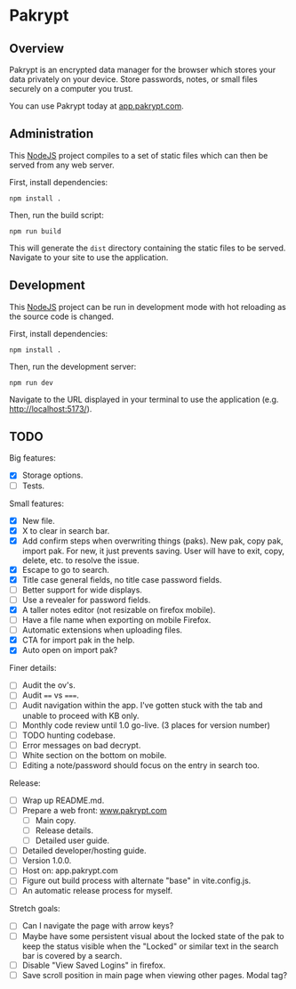 # Pakrypt

## Overview

Pakrypt is an encrypted data manager for the browser which stores your data privately on your device. Store passwords, notes, or small files securely on a computer you trust.

You can use Pakrypt today at [app.pakrypt.com](https://app.pakrypt.com/).

## Administration

This [NodeJS](https://nodejs.org/) project compiles to a set of static files which can then be served from any web server.

First, install dependencies:

```
npm install .
```

Then, run the build script:

```
npm run build
```

This will generate the `dist` directory containing the static files to be served. Navigate to your site to use the application.

## Development

This [NodeJS](https://nodejs.org/) project can be run in development mode with hot reloading as the source code is changed.

First, install dependencies:

```
npm install .
```

Then, run the development server:

```
npm run dev
```

Navigate to the URL displayed in your terminal to use the application (e.g. [http://localhost:5173/](http://localhost:5173/)).

## TODO

Big features:

* [x] Storage options.
* [ ] Tests.

Small features:

* [x] New file.
* [x] X to clear in search bar.
* [x] Add confirm steps when overwriting things (paks). New pak, copy pak, import pak. For new, it just prevents saving. User will have to exit, copy, delete, etc. to resolve the issue.
* [x] Escape to go to search.
* [x] Title case general fields, no title case password fields.
* [ ] Better support for wide displays.
* [ ] Use a revealer for password fields.
* [x] A taller notes editor (not resizable on firefox mobile).
* [ ] Have a file name when exporting on mobile Firefox.
* [ ] Automatic extensions when uploading files.
* [x] CTA for import pak in the help.
* [x] Auto open on import pak?

Finer details:

* [ ] Audit the ov's.
* [ ] Audit `==` vs `===`.
* [ ] Audit navigation within the app. I've gotten stuck with the tab and unable to proceed with KB only.
* [ ] Monthly code review until 1.0 go-live. (3 places for version number)
* [ ] TODO hunting codebase.
* [ ] Error messages on bad decrypt.
* [ ] White section on the bottom on mobile.
* [ ] Editing a note/password should focus on the entry in search too.

Release:

* [ ] Wrap up README.md.
* [ ] Prepare a web front: www.pakrypt.com
  - [ ] Main copy.
  - [ ] Release details.
  - [ ] Detailed user guide.
* [ ] Detailed developer/hosting guide.
* [ ] Version 1.0.0.
* [ ] Host on: app.pakrypt.com
* [ ] Figure out build process with alternate "base" in vite.config.js.
* [ ] An automatic release process for myself.

Stretch goals:

* [ ] Can I navigate the page with arrow keys?
* [ ] Maybe have some persistent visual about the locked state of the pak to keep the status visible when the "Locked" or similar text in the search bar is covered by a search.
* [ ] Disable "View Saved Logins" in firefox.
* [ ] Save scroll position in main page when viewing other pages. Modal tag?
